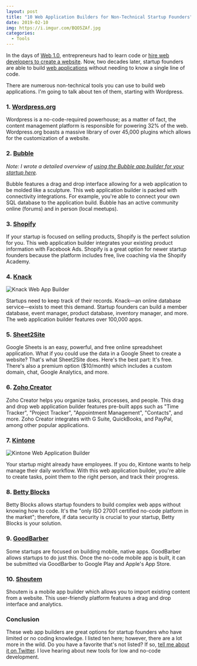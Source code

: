 ```yaml
---
layout: post
title: "10 Web Application Builders for Non-Technical Startup Founders"
date: 2019-02-10
img: https://i.imgur.com/BQO5ZAf.jpg
categories: 
  - Tools
---
```


In the days of [Web 1.0](https://www.geeksforgeeks.org/web-1-0-web-2-0-and-web-3-0-with-their-difference/), entrepreneurs had to learn code or [hire web developers to create a website](https://www.karllhughes.com/posts/hiring-process). Now, two decades later, startup founders are able to build [web applications](https://www.karllhughes.com/posts/web-applications) without needing to know a single line of code.

There are numerous non-technical tools you can use to build web applications. I'm going to talk about ten of them, starting with Wordpress.

### 1. [Wordpress.org](http://wordpress.org/)

Wordpress is a no-code-required powerhouse; as a matter of fact, the content management platform is responsible for powering 32% of the web. Wordpress.org boasts a massive library of over 45,000 plugins which allows for the customization of a website.

### 2. [Bubble](http://bubble.io/)

_Note: I wrote a detailed overview of [using the Bubble app builder for your startup here](https://www.karllhughes.com/posts/bubble-web-app)._

Bubble features a drag and drop interface allowing for a web application to be molded like a sculpture. This web application builder is packed with connectivity integrations. For example, you're able to connect your own SQL database to the application build. Bubble has an active community online (forums) and in person (local meetups). 

### 3. [Shopify](https://www.shopify.com/)

If your startup is focused on selling products, Shopify is the perfect solution for you. This web application builder integrates your existing product information with Facebook Ads. Shopify is a great option for newer startup founders because the platform includes free, live coaching via the Shopify Academy.

### 4. [Knack](https://www.knack.com/)

![Knack Web App Builder](https://i.imgur.com/u6WyK5a.jpg)

Startups need to keep track of their records. Knack—an online database service—exists to meet this demand. Startup founders can build a member database, event manager, product database, inventory manager, and more. The web application builder features over 100,000 apps.

### 5. [Sheet2Site](https://www.sheet2site.com/)

Google Sheets is an easy, powerful, and free online spreadsheet application. What if you could use the data in a Google Sheet to create a website? That's what Sheet2Site does. Here's the best part: It's free. There's also a premium option ($10/month) which includes a custom domain, chat, Google Analytics, and more.

### 6. [Zoho Creator](https://www.zoho.com/creator/)

Zoho Creator helps you organize tasks, processes, and people. This drag and drop web application builder features pre-built apps such as "Time Tracker", "Project Tracker", "Appointment Management", "Contacts", and more. Zoho Creator integrates with G Suite, QuickBooks, and PayPal, among other popular applications.

### 7. [Kintone](https://www.kintone.com/)

![Kintone Web Application Builder](https://i.imgur.com/QAfeWvA.png)

Your startup might already have employees. If you do, Kintone wants to help manage their daily workflow. With this web application builder, you're able to create tasks, point them to the right person, and track their progress.

### 8. [Betty Blocks](https://www.bettyblocks.com/)

Betty Blocks allows startup founders to build complex web apps without knowing how to code. It's the "only ISO 27001 certified no-code platform in the market"; therefore, if data security is crucial to your startup, Betty Blocks is your solution.

### 9. [GoodBarber](https://www.goodbarber.com/)

Some startups are focused on building mobile, native apps. GoodBarber allows startups to do just this. Once the no-code mobile app is built, it can be submitted via GoodBarber to Google Play and Apple's App Store.

### 10. [Shoutem](https://shoutem.com/)

Shoutem is a mobile app builder which allows you to import existing content from a website. This user-friendly platform features a drag and drop interface and analytics.

### Conclusion

These web app builders are great options for startup founders who have limited or no coding knowledge. I listed ten here; however, there are a lot more in the wild. Do you have a favorite that's not listed? If so, [tell me about it on Twitter](https://twitter.com/karllhughes). I love hearing about new tools for low and no-code development.

